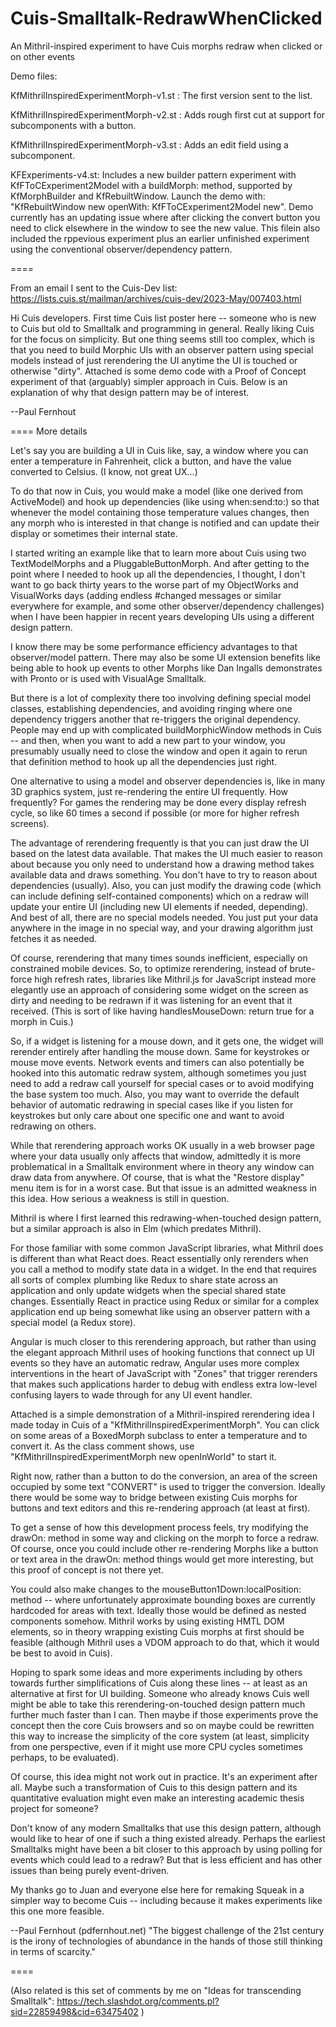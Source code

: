 # Cuis-Smalltalk-RedrawWhenClicked
An Mithril-inspired experiment to have Cuis morphs redraw when clicked or on other events

Demo files:

KfMithrilInspiredExperimentMorph-v1.st : The first version sent to the list.

KfMithrilInspiredExperimentMorph-v2.st : Adds rough first cut at support for subcomponents with a button.

KfMithrilInspiredExperimentMorph-v3.st : Adds an edit field using a subcomponent.

KFExperiments-v4.st: Includes a new builder pattern experiment with KfFToCExperiment2Model with a buildMorph: method, supported by KfMorphBuilder and KfRebuiltWindow. Launch the demo with: "KfRebuiltWindow new openWith: KfFToCExperiment2Model new". Demo currently has an updating issue where after clicking the convert button you need to click elsewhere in the window to see the new value. This filein also included the rppevious experiment plus an earlier unfinished experiment using the conventional observer/dependency pattern.

====

From an email I sent to the Cuis-Dev list:
https://lists.cuis.st/mailman/archives/cuis-dev/2023-May/007403.html

Hi Cuis developers. First time Cuis list poster here -- someone who is new to Cuis but old to Smalltalk and programming in general. Really liking Cuis for the focus on simplicity. But one thing seems still too complex, which is that you need to build Morphic UIs with an observer pattern using special models instead of just rerendering the UI anytime the UI is touched or otherwise "dirty". Attached is some demo code with a Proof of Concept experiment of that (arguably) simpler approach in Cuis. Below is an explanation of why that design pattern may be of interest.

--Paul Fernhout

==== More details

Let's say you are building a UI in Cuis like, say, a window where you can enter a temperature in Fahrenheit, click a button, and have the value converted to Celsius. (I know, not great UX...)

To do that now in Cuis, you would make a model (like one derived from ActiveModel) and hook up dependencies (like using when:send:to:) so that whenever the model containing those temperature values changes, then any morph who is interested in that change is notified and can update their display or sometimes their internal state.

I started writing an example like that to learn more about Cuis using two TextModelMorphs and a PluggableButtonMorph. And after getting to the point where I needed to hook up all the dependencies, I thought, I don't want to go back thirty years to the worse part of my ObjectWorks and VisualWorks days (adding endless #changed messages or similar everywhere for example, and some other observer/dependency challenges) when I have been happier in recent years developing UIs using a different design pattern.

I know there may be some performance efficiency advantages to that observer/model pattern. There may also be some UI extension benefits like being able to hook up events to other Morphs like Dan Ingalls demonstrates with Pronto or is used with VisualAge Smalltalk.

But there is a lot of complexity there too involving defining special model classes, establishing dependencies, and avoiding ringing where one dependency triggers another that re-triggers the original dependency. People may end up with complicated buildMorphicWindow methods in Cuis -- and then, when you want to add a new part to your window, you presumably usually need to close the window and open it again to rerun that definition method to hook up all the dependencies just right.

One alternative to using a model and observer dependencies is, like in many 3D graphics system, just re-rendering the entire UI frequently. How frequently? For games the rendering may be done every display refresh cycle, so like 60 times a second if possible (or more for higher refresh screens).

The advantage of rerendering frequently is that you can just draw the UI based on the latest data available. That makes the UI much easier to reason about because you only need to understand how a drawing method takes available data and draws something. You don't have to try to reason about dependencies (usually). Also, you can just modify the drawing code (which can include defining self-contained components) which on a redraw will update your entire UI (including new UI elements if needed, depending). And best of all, there are no special models needed. You just put your data anywhere in the image in no special way, and your drawing algorithm just fetches it as needed.

Of course, rerendering that many times sounds inefficient, especially on constrained mobile devices. So, to optimize rerendering, instead of brute-force high refresh rates, libraries like Mithril.js for JavaScript instead more elegantly use an approach of considering some widget on the screen as dirty and needing to be redrawn if it was listening for an event that it received. (This is sort of like having handlesMouseDown: return true for a morph in Cuis.)

So, if a widget is listening for a mouse down, and it gets one, the widget will rerender entirely after handling the mouse down. Same for keystrokes or mouse move events. Network events and timers can also potentially be hooked into this automatic redraw system, although sometimes you just need to add a redraw call yourself for special cases or to avoid modifying the base system too much. Also, you may want to override the default behavior of automatic redrawing in special cases like if you listen for keystrokes but only care about one specific one and want to avoid redrawing on others.

While that rerendering approach works OK usually in a web browser page where your data usually only affects that window, admittedly it is more problematical in a Smalltalk environment where in theory any window can draw data from anywhere. Of course, that is what the "Restore display" menu item is for in a worst case. But that issue is an admitted weakness in this idea. How serious a weakness is still in question.

Mithril is where I first learned this redrawing-when-touched design pattern, but a similar approach is also in Elm (which predates Mithril).

For those familiar with some common JavaScript libraries, what Mithril does is different than what React does. React essentially only rerenders when you call a method to modify state data in a widget. In the end that requires all sorts of complex plumbing like Redux to share state across an application and only update widgets when the special shared state changes. Essentially React in practice using Redux or similar for a complex application end up being somewhat like using an observer pattern with a special model (a Redux store).

Angular is much closer to this rerendering approach, but rather than using the elegant approach Mithril uses of hooking functions that connect up UI events so they have an automatic redraw, Angular uses more complex interventions in the heart of JavaScript with "Zones" that trigger rerenders that makes such applications harder to debug with endless extra low-level confusing layers to wade through for any UI event handler.

Attached is a simple demonstration of a Mithril-inspired rerendering idea I made today in Cuis of a "KfMithrilInspiredExperimentMorph". You can click on some areas of a BoxedMorph subclass to enter a temperature and to convert it. As the class comment shows, use "KfMithrilInspiredExperimentMorph new openInWorld" to start it.

Right now, rather than a button to do the conversion, an area of the screen occupied by some text "CONVERT" is used to trigger the conversion. Ideally there would be some way to bridge between existing Cuis morphs for buttons and text editors and this re-rendering approach (at least at first).

To get a sense of how this development process feels, try modifying the drawOn: method in some way and clicking on the morph to force a redraw. Of course, once you could include other re-rendering Morphs like a button or text area in the drawOn: method things would get more interesting, but this proof of concept is not there yet.

You could also make changes to the mouseButton1Down:localPosition: method -- where unfortunately approximate bounding boxes are currently hardcoded for areas with text. Ideally those would be defined as nested components somehow. Mithril works by using existing HMTL DOM elements, so in theory wrapping existing Cuis morphs at first should be feasible (although Mithril uses a VDOM approach to do that, which it would be best to avoid in Cuis).

Hoping to spark some ideas and more experiments including by others towards further simplifications of Cuis along these lines -- at least as an alternative at first for UI building. Someone who already knows Cuis well might be able to take this rerendering-on-touched design pattern much further much faster than I can. Then maybe if those experiments prove the concept then the core Cuis browsers and so on maybe could be rewritten this way to increase the simplicity of the core system (at least, simplicity from one perspective, even if it might use more CPU cycles sometimes perhaps, to be evaluated).

Of course, this idea might not work out in practice. It's an experiment after all. Maybe such a transformation of Cuis to this design pattern and its quantitative evaluation might even make an interesting academic thesis project for someone?

Don't know of any modern Smalltalks that use this design pattern, although would like to hear of one if such a thing existed already. Perhaps the earliest Smalltalks might have been a bit closer to this approach by using polling for events which could lead to a redraw? But that is less efficient and has other issues than being purely event-driven.

My thanks go to Juan and everyone else here for remaking Squeak in a simpler way to become Cuis -- including because it makes experiments like this one more feasible.

--Paul Fernhout (pdfernhout.net)
"The biggest challenge of the 21st century is the irony of technologies of abundance in the hands of those still thinking in terms of scarcity."

====

(Also related is this set of comments by me on "Ideas for transcending Smalltalk": https://tech.slashdot.org/comments.pl?sid=22859498&cid=63475402 )
